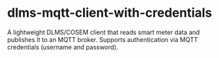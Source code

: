 # dlms-mqtt-client-with-credentials
A lightweight DLMS/COSEM client that reads smart meter data and publishes it to an MQTT broker. Supports authentication via MQTT credentials (username and password).
